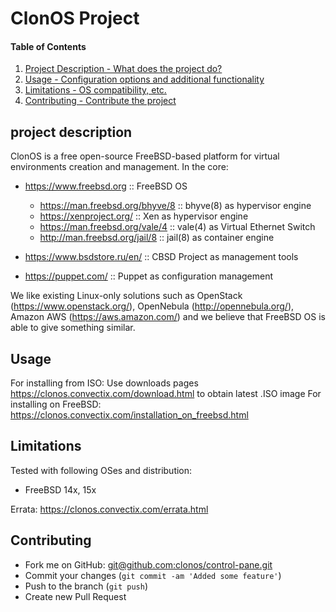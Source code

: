 # ClonOS Project

#### Table of Contents

1. [Project Description - What does the project do?](#project-description)
2. [Usage - Configuration options and additional functionality](#usage)
3. [Limitations - OS compatibility, etc.](#limitations)
4. [Contributing - Contribute the project](#contributing)

## project description

ClonOS is a free open-source FreeBSD-based platform for virtual environments creation and management. In the core:

- https://www.freebsd.org :: FreeBSD OS
  + https://man.freebsd.org/bhyve/8 :: bhyve(8) as hypervisor engine
  + https://xenproject.org/ :: Xen as hypervisor engine
  + https://man.freebsd.org/vale/4 :: vale(4) as Virtual Ethernet Switch
  + http://man.freebsd.org/jail/8 :: jail(8) as container engine

- https://www.bsdstore.ru/en/ :: CBSD Project as management tools

- https://puppet.com/ :: Puppet as configuration management

We like existing Linux-only solutions such as OpenStack (https://www.openstack.org/), OpenNebula (http://opennebula.org/), Amazon AWS (https://aws.amazon.com/) and we believe that FreeBSD OS is able to give something similar.

## Usage

For installing from ISO: Use downloads pages https://clonos.convectix.com/download.html to obtain latest .ISO image
For installing on FreeBSD: https://clonos.convectix.com/installation_on_freebsd.html

## Limitations

Tested with following OSes and distribution:

- FreeBSD 14x, 15x

Errata: https://clonos.convectix.com/errata.html

## Contributing

* Fork me on GitHub: [git@github.com:clonos/control-pane.git](git@github.com:clonos/control-pane.git)
* Commit your changes (`git commit -am 'Added some feature'`)
* Push to the branch (`git push`)
* Create new Pull Request
